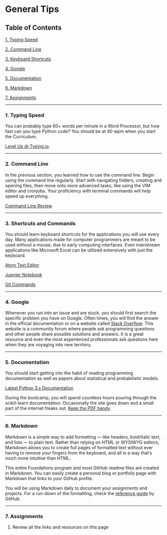 # General Tips

## Table of Contents
[1. Typing Speed](#section-a)

[2. Command Line](#section-b)

[3. Keyboard Shortcuts](#section-c)

[4. Google](#section-d)

[5. Documentation](#section-e)

[6. Markdown](#section-f)

[7. Assignments](#section-g)

---

### <a name="section-a"></a>1. Typing Speed

You can probably type 60+ words per minute in a Word Processor, but how fast can you type Python code? You should be at 40 wpm when you start the Curriculum.

[Level Up @ Typing.io](https://typing.io/).

---

### <a name="section-b"></a>2. Command Line

In the previous section, you learned how to use the command line. Begin using the command line regularly. Start with navigating folders, creating and opening files, then move onto more advanced tasks, like using the VIM editor and cronjobs. Your proficiency with terminal commands will help speed up everything.

[Command Line Review](https://www.git-tower.com/blog/command-line-cheat-sheet/)

---

### <a name="section-c"></a>3. Shortcuts and Commands

You should learn keyboard shortcuts for the applications you will use every day. Many applications made for computer programmers are meant to be used without a mouse, due to early computing interfaces. Even mainstream applications like Microsoft Excel can be utilized extensively with just the keyboard.

[Atom Text Editor](https://gist.github.com/chrissimpkins/5bf5686bae86b8129bee)

[Jupyter Notebook](https://gist.github.com/kidpixo/f4318f8c8143adee5b40)

[Git Commands](https://confluence.atlassian.com/bitbucketserver/basic-git-commands-776639767.html)

---

### <a name="section-d"></a>4. Google

Whenever you run into an issue and are stuck, you should first search the specific problem you have on Google. Often times, you will find the answer in the official documentation or on a website called [Stack Overflow](http://stackoverflow.com/). This website is a community forum where people ask programming questions and other people share possible solutions and answers. It is a great resource and even the most experienced professionals ask questions here when they are voyaging into new territory.

---

### <a name="section-e"></a>5. Documentation

You should start getting into the habit of reading programming documentation as well as papers about statistical and probabilistic models.

[Latest Python 3.x Documentation](https://docs.python.org/3/)

During the bootcamp, you will spend countless hours pouring through the scikit-learn documentation. Occasionally the site goes down and a small part of the internet freaks out. [Keep the PDF handy](resources/scikit-learn-docs.pdf).

---

### <a name="section-f"></a>6. Markdown

Markdown is a simple way to add formatting — like headers, bold/italic text, and lists — to plain text. Rather than relying on HTML or WYSIWYG editors, Markdown allows you to create full pages of formatted text without ever having to remove your fingers from the keyboard, and all in a way that’s much more intuitive than HTML.

This entire Foundations program and most GitHub readme files are created in Markdown. You can easily create a personal blog or portfolio page with Markdown that links to your GitHub profile.

You will be using Markdown daily to document your assignments and projects. For a run-down of the formatting, check the [reference guide](https://github.com/adam-p/markdown-here/wiki/Markdown-Cheatsheet) by GitHub.

---

### <a name="section-g"></a>7. Assignments

1. Review all the links and resources on this page

